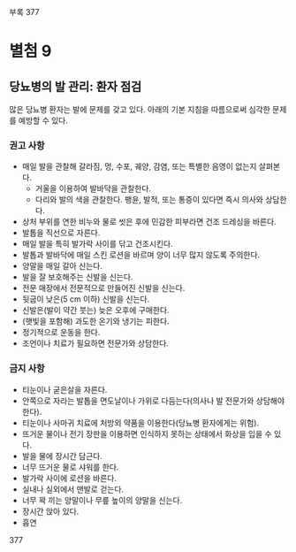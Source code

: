 부록 377

# 별첨 9
## 당뇨병의 발 관리: 환자 점검

많은 당뇨병 환자는 발에 문제를 갖고 있다. 아래의 기본 지침을 따름으로써 심각한 문제를 예방할 수 있다.

### 권고 사항

*   매일 발을 관찰해 갈라짐, 멍, 수포, 궤양, 감염, 또는 특별한 음영이 없는지 살펴본다.
    *   거울을 이용하여 발바닥을 관찰한다.
    *   다리와 발의 색을 관찰한다. 팽윤, 발적, 또는 통증이 있다면 즉시 의사와 상담한다.
*   상처 부위를 연한 비누와 물로 씻은 후에 민감한 피부라면 건조 드레싱을 바른다.
*   발톱을 직선으로 자른다.
*   매일 발을 특히 발가락 사이를 닦고 건조시킨다.
*   발톱과 발바닥에 매일 스킨 로션을 바르며 양이 너무 많지 않도록 주의한다.
*   양말을 매일 갈아 신는다.
*   발을 잘 보호해주는 신발을 신는다.
*   전문 매장에서 전문적으로 만들어진 신발을 신는다.
*   뒷굽이 낮은(5 cm 이하) 신발을 신는다.
*   신발은(발이 약간 붓는) 늦은 오후에 구매한다.
*   (햇빛을 포함해) 과도한 온기와 냉기는 피한다.
*   정기적으로 운동을 한다.
*   조언이나 치료가 필요하면 전문가와 상담한다.

### 금지 사항

*   티눈이나 굳은살을 자른다.
*   안쪽으로 자라는 발톱을 면도날이나 가위로 다듬는다(의사나 발 전문가와 상담해야 한다).
*   티눈이나 사마귀 치료에 처방외 약품을 이용한다(당뇨병 환자에게는 위험).
*   뜨거운 물이나 전기 장판을 이용하면 인식하지 못하는 상태에서 화상을 입을 수 있다.
*   발을 물에 장시간 담근다.
*   너무 뜨거운 물로 샤워를 한다.
*   발가락 사이에 로션을 바른다.
*   실내나 실외에서 맨발로 걷는다.
*   너무 꽉 끼는 양말이나 무릎 높이의 양말을 신는다.
*   장시간 앉아 있다.
*   흡연

<PAGE>377